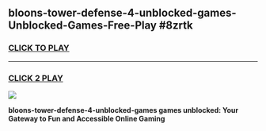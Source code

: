 
## bloons-tower-defense-4-unblocked-games-Unblocked-Games-Free-Play #8zrtk
<h3>
<a href="https://us.freeplayer.one?title=bloons-tower-defense-4-unblocked-games&ref=9M">CLICK TO PLAY</a></h3>
<hr>

<h3>
<a href="https://us.freeplayer.one?title=bloons-tower-defense-4-unblocked-games&ref=9M">CLICK 2 PLAY</a>
  
</h3>

<a href="https://us.freeplayer.one?title=bloons-tower-defense-4-unblocked-games&ref=9M"><img src="https://clearcache.store/games.png"></a>


**bloons-tower-defense-4-unblocked-games games unblocked: Your Gateway to Fun and Accessible Online Gaming**
